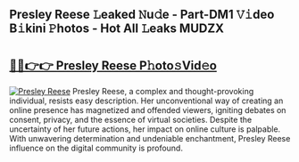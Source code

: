 ## Presley Reese 𝙻eaked 𝙽u𝚍e - Part-DM1 𝚅𝚒deo B𝚒kini 𝙿hotos - Hot All 𝙻eaks MUDZX

# <h2><a href="http://ld0vhjj.urlbe.top/?page=Presley+Reese">🔗🔗👉👉 Presley Reese P𝚑oto𝚜Vid𝚎o</a></h2>

[![Presley Reese](https://i.imgur.com/eBuTRDB.gif)](http://ld0vhjj.urlbe.top/?page=Presley+Reese)
Presley Reese, a complex and thought-provoking individual, resists easy description. Her unconventional way of creating an online presence has magnetized and offended viewers, igniting debates on consent, privacy, and the essence of virtual societies. Despite the uncertainty of her future actions, her impact on online culture is palpable. With unwavering determination and undeniable enchantment, Presley Reese influence on the digital community is profound.
